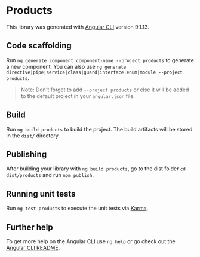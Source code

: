 # Products

This library was generated with [Angular CLI](https://github.com/angular/angular-cli) version 9.1.13.

## Code scaffolding

Run `ng generate component component-name --project products` to generate a new component. You can also use `ng generate directive|pipe|service|class|guard|interface|enum|module --project products`.
> Note: Don't forget to add `--project products` or else it will be added to the default project in your `angular.json` file. 

## Build

Run `ng build products` to build the project. The build artifacts will be stored in the `dist/` directory.

## Publishing

After building your library with `ng build products`, go to the dist folder `cd dist/products` and run `npm publish`.

## Running unit tests

Run `ng test products` to execute the unit tests via [Karma](https://karma-runner.github.io).

## Further help

To get more help on the Angular CLI use `ng help` or go check out the [Angular CLI README](https://github.com/angular/angular-cli/blob/master/README.md).
